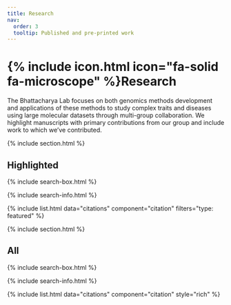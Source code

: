 ```yaml
---
title: Research
nav:
  order: 3
  tooltip: Published and pre-printed work
---
```


# {% include icon.html icon="fa-solid fa-microscope" %}Research

The Bhattacharya Lab focuses on both genomics methods development and applications of these methods to study complex traits and diseases using large molecular datasets through multi-group collaboration. We highlight manuscripts with primary contributions from our group and include work to which we’ve contributed.

{% include section.html %}

## Highlighted

{% include search-box.html %}

{% include search-info.html %}

{% include list.html data="citations" component="citation" filters="type: featured" %}

{% include section.html %}

## All

{% include search-box.html %}

{% include search-info.html %}

{% include list.html data="citations" component="citation" style="rich" %}
